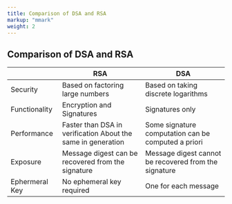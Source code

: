 ```yaml
---
title: Comparison of DSA and RSA
markup: "mmark"
weight: 2
---
```


## Comparison of DSA and RSA

|                	| RSA                                                          	| DSA                                                   	|
|----------------	|--------------------------------------------------------------	|-------------------------------------------------------	|
| Security       	| Based on factoring large numbers                             	| Based on taking discrete logarithms                   	|
| Functionality  	| Encryption and Signatures                                    	| Signatures only                                       	|
| Performance    	| Faster than DSA in verification About the same in generation 	| Some signature computation can be computed a priori   	|
| Exposure       	| Message digest can be recovered from the signature           	| Message digest cannot be recovered from the signature 	|
| Ephermeral Key 	| No ephemeral key required                                    	| One for each message                                  	|
